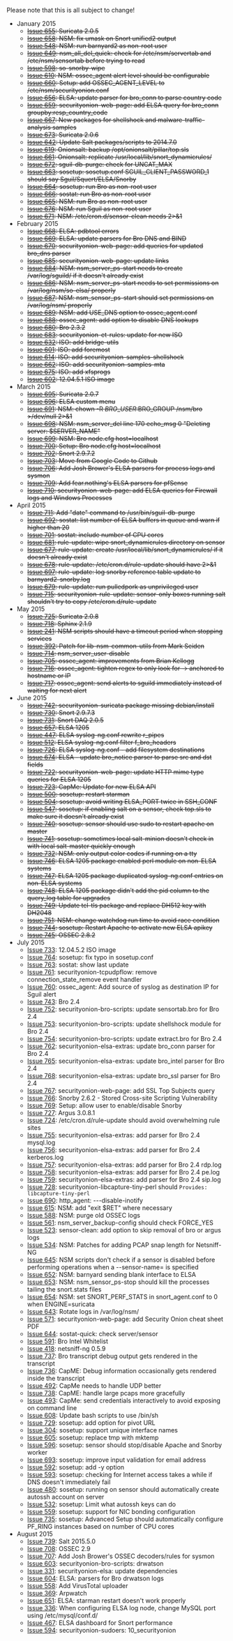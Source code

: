 Please note that this is all subject to change!
  * January 2015
    * ~~[Issue 655](../issues/655): Suricata 2.0.5~~
    * ~~[Issue 658](../issues/658): NSM: fix umask on Snort unified2 output~~
    * ~~[Issue 548](../issues/548): NSM: run barnyard2 as non-root user~~
    * ~~[Issue 649](../issues/649): nsm\_all\_del\_quick: check for /etc/nsm/servertab and /etc/nsm/sensortab before trying to read~~
    * ~~[Issue 598](../issues/598): so-snorby-wipe~~
    * ~~[Issue 610](../issues/610): NSM: ossec\_agent alert level should be configurable~~
    * ~~[Issue 660](../issues/660): Setup: add OSSEC\_AGENT\_LEVEL to /etc/nsm/securityonion.conf~~
    * ~~[Issue 656](../issues/656): ELSA: update parser for bro\_conn to parse country code~~
    * ~~[Issue 659](../issues/659): securityonion-web-page: add ELSA query for bro\_conn groupby:resp\_country\_code~~
    * ~~[Issue 667](../issues/667): New packages for shellshock and malware-traffic-analysis samples~~
    * ~~[Issue 673](../issues/673): Suricata 2.0.6~~
    * ~~[Issue 642](../issues/642): Update Salt packages/scripts to 2014.7.0~~
    * ~~[Issue 619](../issues/619): Onionsalt: backup /opt/onionsalt/pillar/top.sls~~
    * ~~[Issue 661](../issues/661): Onionsalt: replicate /usr/local/lib/snort\_dynamicrules/~~
    * ~~[Issue 672](../issues/672): sguil-db-purge: check for UNCAT\_MAX~~
    * ~~[Issue 663](../issues/663): sosetup: sosetup.conf SGUIL\_CLIENT\_PASSWORD\_1 should say Sguil/Squert/ELSA/Snorby~~
    * ~~[Issue 664](../issues/664): sosetup: run Bro as non-root user~~
    * ~~[Issue 666](../issues/666): sostat: run Bro as non-root user~~
    * ~~[Issue 665](../issues/665): NSM: run Bro as non-root user~~
    * ~~[Issue 676](../issues/676): NSM: run Sguil as non-root user~~
    * ~~[Issue 671](../issues/671): NSM: /etc/cron.d/sensor-clean needs 2>&1~~
  * February 2015
    * ~~[Issue 668](../issues/668): ELSA: pdbtool errors~~
    * ~~[Issue 669](../issues/669): ELSA: update parsers for Bro DNS and BIND~~
    * ~~[Issue 670](../issues/670): securityonion-web-page: add queries for updated bro\_dns parser~~
    * ~~[Issue 685](../issues/685): securityonion-web-page: update links~~
    * ~~[Issue 684](../issues/684): NSM: nsm\_server\_ps-start needs to create /var/log/sguild/ if it doesn't already exist~~
    * ~~[Issue 686](../issues/686): NSM: nsm\_server\_ps-start needs to set permissions on /var/log/nsm/so-elsa/ properly~~
    * ~~[Issue 687](../issues/687): NSM: nsm\_sensor\_ps-start should set permissions on /var/log/nsm/ properly~~
    * ~~[Issue 689](../issues/689): NSM: add USE\_DNS option to ossec\_agent.conf~~
    * ~~[Issue 688](../issues/688): ossec\_agent: add option to disable DNS lookups~~
    * ~~[Issue 680](../issues/680): Bro 2.3.2~~
    * ~~[Issue 683](../issues/683): securityonion-et-rules: update for new ISO~~
    * ~~[Issue 632](../issues/632): ISO: add bridge-utils~~
    * ~~[Issue 601](../issues/601): ISO: add foremost~~
    * ~~[Issue 614](../issues/614): ISO: add securityonion-samples-shellshock~~
    * ~~[Issue 662](../issues/662): ISO: add securityonion-samples-mta~~
    * ~~[Issue 675](../issues/675): ISO: add xfsprogs~~
    * ~~[Issue 602](../issues/602): 12.04.5.1 ISO image~~
  * March 2015
    * ~~[Issue 695](../issues/695): Suricata 2.0.7~~
    * ~~[Issue 696](../issues/696): ELSA custom menu~~
    * ~~[Issue 691](../issues/691): NSM: chown -R $BRO\_USER:$BRO\_GROUP /nsm/bro >/dev/null 2>&1~~
    * ~~[Issue 698](../issues/698): NSM: nsm\_server\_del line 170 echo\_msg 0 "Deleting server: $SERVER\_NAME"~~
    * ~~[Issue 699](../issues/699): NSM: Bro node.cfg host=localhost~~
    * ~~[Issue 700](../issues/700): Setup: Bro node.cfg host=localhost~~
    * ~~[Issue 702](../issues/702): Snort 2.9.7.2~~
    * ~~[Issue 703](../issues/703): Move from Google Code to Github~~
    * ~~[Issue 706](../issues/706): Add Josh Brower's ELSA parsers for process logs and sysmon~~
    * ~~[Issue 709](../issues/709): Add fear.nothing's ELSA parsers for pfSense~~
    * ~~[Issue 710](../issues/710): securityonion-web-page: add ELSA queries for Firewall logs and Windows Processes~~
  * April 2015
    * ~~[Issue 711](../issues/711): Add "date" command to /usr/bin/sguil-db-purge~~
    * ~~[Issue 692](../issues/692): sostat: list number of ELSA buffers in queue and warn if higher than 20~~
    * ~~[Issue 701](../issues/701): sostat: include number of CPU cores~~
    * ~~[Issue 681](../issues/681): rule-update: wipe snort\_dynamicrules directory on sensor~~
    * ~~[Issue 677](../issues/677): rule-update: create /usr/local/lib/snort\_dynamicrules/ if it doesn't already exist~~
    * ~~[Issue 678](../issues/678): rule-update: /etc/cron.d/rule-update should have 2>&1~~
    * ~~[Issue 697](../issues/697): rule-update: log snorby reference table update to barnyard2-snorby.log~~
    * ~~[Issue 679](../issues/679): rule-update: run pulledpork as unprivileged user~~
    * ~~[Issue 715](../issues/715): securityonion-rule-update: sensor-only boxes running salt shouldn't try to copy /etc/cron.d/rule-update~~
  * May 2015
    * ~~[Issue 725](../issues/725): Suricata 2.0.8~~
    * ~~[Issue 718](../issues/718): Sphinx 2.1.9~~
    * ~~[Issue 241](../issues/241): NSM scripts should have a timeout period when stopping services~~
    * ~~[Issue 392](../issues/392): Patch for lib-nsm-common-utils from Mark Seiden~~
    * ~~[Issue 714](../issues/714): nsm_server_user-disable~~
    * ~~[Issue 705](../issues/705): ossec\_agent: improvements from Brian Kellogg~~
    * ~~[Issue 716](../issues/716): ossec_agent: tighten regex to only look for -> anchored to hostname or IP~~
    * ~~[Issue 717](../issues/717): ossec_agent: send alerts to sguild immediately instead of waiting for next alert~~
  * June 2015
    * ~~[Issue 742](../issues/742): securityonion-suricata package missing debian/install~~
    * ~~[Issue 730](../issues/730): Snort 2.9.7.3~~
    * ~~[Issue 731](../issues/731): Snort DAQ 2.0.5~~
    * ~~[Issue 657](../issues/657): ELSA 1205~~
    * ~~[Issue 447](../issues/447): ELSA syslog-ng.conf rewrite r\_pipes~~
    * ~~[Issue 512](../issues/512): ELSA syslog-ng.conf filter f\_bro\_headers~~
    * ~~[Issue 726](../issues/726): ELSA syslog-ng.conf - add filesystem destinations~~
    * ~~[Issue 674](../issues/674): ELSA - update bro_notice parser to parse src and dst fields~~
    * ~~[Issue 722](../issues/722): securityonion-web-page: update HTTP mime type queries for ELSA 1205~~
    * ~~[Issue 723](../issues/723): CapMe: Update for new ELSA API~~
    * ~~[Issue 500](../issues/500): sosetup: restart starman~~
    * ~~[Issue 504](../issues/504): sosetup: avoid writing ELSA_PORT twice in SSH_CONF~~
    * ~~[Issue 547](../issues/547): sosetup: if enabling salt on a sensor, check top.sls to make sure it doesn't already exist~~
    * ~~[Issue 740](../issues/740): sosetup: sensor should use sudo to restart apache on master~~
    * ~~[Issue 741](../issues/741): sosetup: sometimes local salt-minion doesn't check in with local salt-master quickly enough~~
    * ~~[Issue 732](../issues/732): NSM: only output color codes if running on a tty~~
    * ~~[Issue 746](../issues/746): ELSA 1205 package enabled perl module on non-ELSA systems~~
    * ~~[Issue 747](../issues/747): ELSA 1205 package duplicated syslog-ng.conf entries on non-ELSA systems~~
    * ~~[Issue 748](../issues/748): ELSA 1205 package didn't add the pid column to the query_log table for upgrades~~
    * ~~[Issue 749](../issues/749): Update tcl-tls package and replace DH512 key with DH2048~~
    * ~~[Issue 751](../issues/751): NSM: change watchdog run time to avoid race condition~~
    * ~~[Issue 744](../issues/744): sosetup: Restart Apache to activate new ELSA apikey~~
    * ~~[Issue 745](../issues/745): OSSEC 2.8.2~~
  * July 2015
    * [Issue 733](../issues/733): 12.04.5.2 ISO image
    * [Issue 764](../issues/764): sosetup: fix typo in sosetup.conf
    * [Issue 763](../issues/763): sostat: show last update
    * [Issue 761](../issues/761): securityonion-tcpudpflow: remove connection_state_remove event handler
    * [Issue 760](../issues/760): ossec_agent: Add source of syslog as destination IP for Sguil alert
    * [Issue 743](../issues/743): Bro 2.4
    * [Issue 752](../issues/752): securityonion-bro-scripts: update sensortab.bro for Bro 2.4
    * [Issue 753](../issues/753): securityonion-bro-scripts: update shellshock module for Bro 2.4
    * [Issue 754](../issues/754): securityonion-bro-scripts: update extract.bro for Bro 2.4
    * [Issue 762](../issues/762): securityonion-elsa-extras: update bro_conn parser for Bro 2.4
    * [Issue 765](../issues/765): securityonion-elsa-extras: update bro_intel parser for Bro 2.4
    * [Issue 768](../issues/768): securityonion-elsa-extras: update bro_ssl parser for Bro 2.4
    * [Issue 767](../issues/767): securityonion-web-page: add SSL Top Subjects query
    * [Issue 766](../issues/766): Snorby 2.6.2 - Stored Cross-site Scripting Vulnerability
    * [Issue 769](../issues/769): Setup: allow user to enable/disable Snorby
    * [Issue 727](../issues/727): Argus 3.0.8.1
    * [Issue 724](../issues/724): /etc/cron.d/rule-update should avoid overwhelming rule sites
    * [Issue 755](../issues/755): securityonion-elsa-extras: add parser for Bro 2.4 mysql.log
    * [Issue 756](../issues/756): securityonion-elsa-extras: add parser for Bro 2.4 kerberos.log
    * [Issue 757](../issues/757): securityonion-elsa-extras: add parser for Bro 2.4 rdp.log
    * [Issue 758](../issues/758): securityonion-elsa-extras: add parser for Bro 2.4 pe.log
    * [Issue 759](../issues/759): securityonion-elsa-extras: add parser for Bro 2.4 sip.log
    * [Issue 728](../issues/728): securityonion-libcapture-tiny-perl should `Provides: libcapture-tiny-perl`
    * [Issue 690](../issues/690): http\_agent: ---disable-inotify
    * [Issue 615](../issues/615): NSM: add "exit $RET" where necessary
    * [Issue 588](../issues/588): NSM: purge old OSSEC logs
    * [Issue 561](../issues/561): nsm\_server\_backup-config should check FORCE\_YES
    * [Issue 523](../issues/523): sensor-clean: add option to skip removal of bro or argus logs
    * [Issue 534](../issues/534): NSM: Patches for adding PCAP snap length for Netsniff-NG
    * [Issue 645](../issues/645): NSM scripts don't check if a sensor is disabled before performing operations when a --sensor-name= is specified
    * [Issue 652](../issues/652): NSM: barnyard sending blank interface to ELSA
    * [Issue 653](../issues/653): NSM: nsm\_sensor\_ps-stop should kill the processes tailing the snort.stats files
    * [Issue 654](../issues/654): NSM: set SNORT\_PERF\_STATS in snort\_agent.conf to 0 when ENGINE=suricata
    * [Issue 643](../issues/643): Rotate logs in /var/log/nsm/
    * [Issue 571](../issues/571): securityonion-web-page: add Security Onion cheat sheet PDF
    * [Issue 644](../issues/644): sostat-quick: check server/sensor
    * [Issue 591](../issues/591): Bro Intel Whitelist
    * [Issue 418](../issues/418): netsniff-ng 0.5.9
    * [Issue 737](../issues/737): Bro transcript debug output gets rendered in the transcript
    * [Issue 736](../issues/736): CapME: Debug information occasionally gets rendered inside the transcript
    * [Issue 492](../issues/492): CapMe needs to handle UDP better
    * [Issue 738](../issues/738): CapME: handle large pcaps more gracefully
    * [Issue 493](../issues/493): CapMe: send credentials interactively to avoid exposing on command line
    * [Issue 608](../issues/608): Update bash scripts to use /bin/sh
    * [Issue 729](../issues/729): sosetup: add option for pivot URL
    * [Issue 304](../issues/304): sosetup: support unique interface names
    * [Issue 605](../issues/605): sosetup: replace tmp with mktemp
    * [Issue 596](../issues/596): sosetup: sensor should stop/disable Apache and Snorby worker
    * [Issue 693](../issues/693): sosetup: improve input validation for email address
    * [Issue 592](../issues/592): sosetup: add -y option
    * [Issue 593](../issues/593): sosetup: checking for Internet access takes a while if DNS doesn't immediately fail
    * [Issue 480](../issues/480): sosetup: running on sensor should automatically create autossh account on server
    * [Issue 532](../issues/532): sosetup: Limit what autossh keys can do
    * [Issue 559](../issues/559): sosetup: support for NIC bonding configuration
    * [Issue 735](../issues/735): sosetup: Advanced Setup should automatically configure PF_RING instances based on number of CPU cores
  * August 2015
    * [Issue 739](../issues/739): Salt 2015.5.0
    * [Issue 708](../issues/708): OSSEC 2.9
    * [Issue 707](../issues/707): Add Josh Brower's OSSEC decoders/rules for sysmon
    * [Issue 603](../issues/603): securityonion-bro-scripts: drwatson
    * [Issue 331](../issues/331): securityonion-elsa: update dependencies
    * [Issue 604](../issues/604): ELSA: parsers for Bro drwatson logs
    * [Issue 558](../issues/558): Add VirusTotal uploader
    * [Issue 369](../issues/369): Arpwatch
    * [Issue 651](../issues/651): ELSA: starman restart doesn't work properly
    * [Issue 336](../issues/336): When configuring ELSA log node, change MySQL port using /etc/mysql/conf.d/
    * [Issue 467](../issues/467): ELSA dashboard for Snort performance
    * [Issue 594](../issues/594): securityonion-sudoers: 10\_securityonion